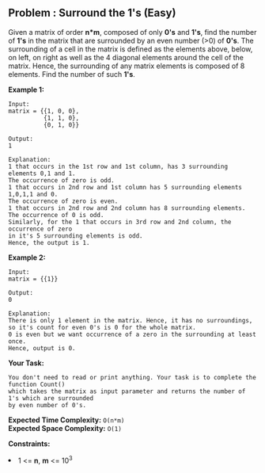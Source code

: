 ## Problem : Surround the 1's (Easy)
Given a matrix of order **n*m**, composed of only **0's** and **1's**, find the number of **1's** in the matrix that are surrounded by an even number (>0) of **0's**. The surrounding of a cell in the matrix is defined as the elements above, below, on left, on right as well as the 4 diagonal elements around the cell of the matrix. Hence, the surrounding of any matrix elements is composed of 8 elements. Find the number of such **1's**.

**Example 1:**
```
Input: 
matrix = {{1, 0, 0}, 
          {1, 1, 0}, 
          {0, 1, 0}}

Output: 
1

Explanation: 
1 that occurs in the 1st row and 1st column, has 3 surrounding elements 0,1 and 1. 
The occurrence of zero is odd. 
1 that occurs in 2nd row and 1st column has 5 surrounding elements 1,0,1,1 and 0. 
The occurrence of zero is even. 
1 that occurs in 2nd row and 2nd column has 8 surrounding elements. 
The occurrence of 0 is odd. 
Similarly, for the 1 that occurs in 3rd row and 2nd column, the occurrence of zero 
in it's 5 surrounding elements is odd. 
Hence, the output is 1.
```

**Example 2:**
```
Input: 
matrix = {{1}}

Output: 
0

Explanation: 
There is only 1 element in the matrix. Hence, it has no surroundings, 
so it's count for even 0's is 0 for the whole matrix. 
0 is even but we want occurrence of a zero in the surrounding at least once. 
Hence, output is 0.
```

**Your Task:**
```
You don't need to read or print anything. Your task is to complete the function Count() 
which takes the matrix as input parameter and returns the number of 1's which are surrounded 
by even number of 0's.
```

**Expected Time Complexity:** ```O(n*m)```<br>
**Expected Space Complexity:** ```O(1)```

**Constraints:**
<li>1 <= <b>n</b>, <b>m</b> <= 10<sup>3</sup></li>
